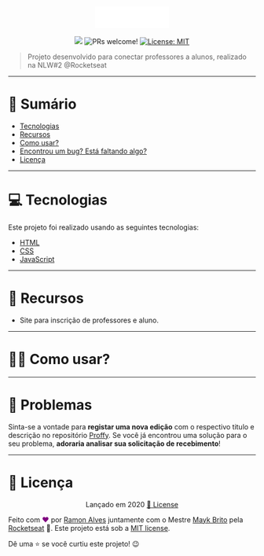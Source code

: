 <p align="center">
   <!-- <img src="https://github.com/RamonAlves1357/Proffy_Discovery/blob/master/.github/logo.svg" alt="Logo Proffy" width="150"/> -->
   <img src=".github/logo.svg" alt="Logo Proffy" width="150"/>
</p>
<!-- <h1 align="center">Proffy</h1> -->
<p align="center">
  <img src="https://img.shields.io/badge/version-1.0.0-blue.svg?cacheSeconds=2592000" />

  <img src="https://img.shields.io/static/v1?label=PRs&message=welcome&color=7159c1&labelColor=000000" alt="PRs welcome!"/>
  
  
  <a href="https://github.com/RamonAlves1357/Proffy_Discovery/blob/master/LICENSE">
    <img alt="License: MIT" src="https://img.shields.io/badge/License-MIT-yellow.svg" target="_blank"/>
  </a>
</p>

> Projeto desenvolvido para conectar professores a alunos, realizado na NLW#2 @Rocketseat

---
# 📌 Sumário
* [Tecnologias](#Tecnologias)
* [Recursos](#Recursos)
* [Como usar?](#Como_usar)
* [Encontrou um bug? Está faltando algo?](#bug_issues)
* [Licença](#Licença)

---
<a id="Tecnologias"></a>
# 💻 Tecnologias
Este projeto foi realizado usando as seguintes tecnologias:

* [HTML](https://www.w3schools.com/html/)
* [CSS](https://www.w3schools.com/CSS/)
* [JavaScript](https://www.javascript.com/)
<!-- * [NodeJS](https://nodejs.org/pt-br/) -->

---
<a id="Recursos"></a>
# 🚀 Recursos
* Site para inscrição de professores e aluno.
<!-- * App para conectar professores e alunos. -->

---
<a id="Como_usar"></a>
# 👷‍♂️ Como usar?


---
<a id="bug_issues"></a>
# 🔧 Problemas
Sinta-se a vontade para **registar uma nova edição** com o respectivo titulo e descrição no repositório [Proffy](https://github.com/RamonAlves1357/Proffy_Discovery/issues). Se você já encontrou uma solução para o seu problema, **adoraria analisar sua solicitação de recebimento**!

---
<a id="Licença"></a>
# 📕 Licença
<!-- Lançado em 2020 [📕 License](https://github.com/RamonAlves1357/Proffy_Discovery/blob/master/LICENSE) -->

<p align="center">
  Lançado em 2020 <a href="https://github.com/RamonAlves1357/Proffy_Discovery/blob/master/LICENSE">📕 License</a>
</p>

Feito com <strong style="color:purple">❤</strong>  por [Ramon Alves](https://github.com/RamonAlves1357) juntamente com o Mestre [Mayk Brito](https://github.com/MaykBrito) pela [Rocketseat](https://rocketseat.com.br/) 🚀.
Este projeto está sob a [MIT license](https://github.com/RamonAlves1357/Proffy_Discovery/blob/master/LICENSE).


Dê uma ⭐️ se você curtiu este projeto! 😉